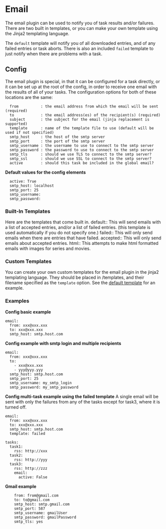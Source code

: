 # Email

The email plugin can be used to notify you of task results and/or failures. There are two built in templates, or you can make your own template using the Jinja2 templating language.

The `default` template will notify you of all downloaded entries, and of any failed entries or task aborts. There is also an included `failed` template to just notify when there are problems with a task.

## Config

The email plugin is special, in that it can be configured for a task directly, or it can be set up at the root of the config, in order to receive one email with the results of all of your tasks. The configuration options for both of these locations are the same:

```
  from          : the email address from which the email will be sent (required)
  to            : the email address(es) of the recipient(s) (required)
  subject       : the subject for the email (jinja replacement is supported)
  template      : name of the template file to use (default will be used if not specified)
  smtp_host     : the host of the smtp server
  smtp_port     : the port of the smtp server
  smtp_username : the username to use to connect to the smtp server
  smtp_password : the password to use to connect to the smtp server
  smtp_tls      : should we use TLS to connect to the smtp server?
  smtp_ssl      : should we use SSL to connect to the smtp server?
  active        : should this task be included in the global email?
```
**Default values for the config elements**

```
  active: True
  smtp_host: localhost
  smtp_port: 25
  smtp_username:
  smtp_password:
```

### Built-In Templates

Here are the templates that come built in.
 default:: This will send emails with a list of accepted entries, and/or a list of failed entries. (this template is used automatically if you do not specify one.)
 failed:: This will only send emails when there are entries that have failed.
 accepted:: This will only send emails about accepted entries.
 html:: This attempts to make html formatted emails with images for series and movies.

### Custom Templates

You can create your own custom templates for the email plugin in the jinja2 templating language. They should be placed in <configpath>/templates, and their filename specified as the `template` option. See the [default template](https://github.com/Flexget/Flexget/blob/master/flexget/templates/email/default.template) for an example.

### Examples

**Config basic example**

```
email:
  from: xxx@xxx.xxx
  to: xxx@xxx.xxx
  smtp_host: smtp.host.com
```

**Config example with smtp login and multiple recipients**

```
email:
  from: xxx@xxx.xxx
  to:
    - xxx@xxx.xxx
    - yyy@yyy.yyy
  smtp_host: smtp.host.com
  smtp_port: 25
  smtp_username: my_smtp_login
  smtp_password: my_smtp_password
```

**Config multi-task example using the failed template**
A single email will be sent with only the failures from any of the tasks except for task3, where it is turned off.

```
email:
  from: xxx@xxx.xxx
  to: xxx@xxx.xxx
  smtp_host: smtp.host.com
  template: failed

tasks:
  task1:
    rss: http://xxx
  task2:
    rss: http://yyy
  task3:
    rss: http://zzz
    email:
      active: False
```

**Gmail example**
```
    from: from@gmail.com
    to: to@gmail.com
    smtp_host: smtp.gmail.com
    smtp_port: 587
    smtp_username: gmailUser
    smtp_password: gmailPassword
    smtp_tls: yes
```